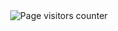 <div align="center">
  <img src="https://komarev.com/ghpvc/?username=vladkurluk&style=flat&color=brightgreen&abbreviated=true" alt="Page visitors counter" />
</div>
